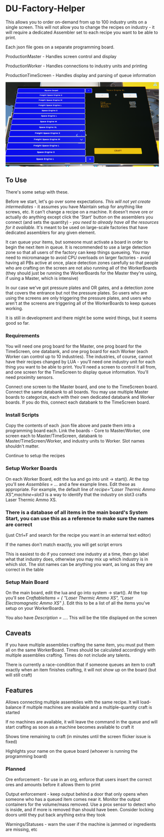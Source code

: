 # DU-Factory-Helper

This allows you to order on-demand from up to 100 industry units on a single screen.  This will not allow you to change the recipes on industry - it will require a dedicated Assembler set to each recipe you want to be able to print.  

Each json file goes on a separate programming board.

ProductionMaster - Handles screen control and display

ProductionWorker - Handles connections to industry units and printing

ProductionTimeScreen - Handles display and parsing of queue information

![Example](/FactoryPrinterExample.png)


## To Use

There's some setup with these.

Before we start, let's go over some expectations.  *This will not yet create intermediates* - it assumes you have Maintain setup for anything like screws, etc.  It can't change a recipe on a machine.  It doesn't move ore or actually do anything except click the 'Start' button on the assemblers you connect (and sets the quantity) - *you need to already have all the resources for it available*.  It's meant to be used on large-scale factories that have dedicated assemblers for any given element.  

It can queue your items, but someone must activate a board in order to begin the next item in queue.  It is recommended to use a large detection zone so that all users of the factory can keep things queueing.  You may need to micromanage to avoid CPU overloads on larger factories - avoid having all PBs active at once, place detection zones carefully so that people who are crafting on the screen are not also running all of the WorkerBoards (they should just be running the WorkerBoards for the Master they're using, if using a Master, which is intensive)

In our case we've got pressure plates and OR gates, and a detection zone that covers the entrance but not the pressure plates.  So users who are using the screens are only triggering the pressure plates, and users who aren't at the screens are triggering all of the WorkerBoards to keep queues working.

It is still in development and there might be some weird things, but it seems good so far.

### Requirements

You will need one prog board for the Master, one prog board for the TimeScreen, one databank, and one prog board for each Worker (each Worker can control up to 10 industries).  The industries, of course, cannot have their recipes changed by LUA - you'll need one industry unit for each thing you want to be able to print.  You'll need a screen to control it all from, and one screen for the TimeScreen to display queue information.  You'll need proximity sensors.

Connect one screen to the Master board, and one to the TimeScreen board.  Connect the same databank to all boards.  You may use multiple Master boards to categorize, each with their own dedicated databank and Worker boards.  If you do this, connect each databank to the TimeScreen board.  

### Install Scripts

Copy the contents of each .json file above and paste them into a programming board each.  Link the boards - Core to Master/Worker, one screen each to Master/TimeScreen, databank to Master/TimeScreen/Worker, and industry units to Worker.  Slot names shouldn't matter.  

Continue to setup the recipes

### Setup Worker Boards

On each Worker Board, edit the lua and go into unit -> start().  At the top you'll see *Assemblies = ...* and a few example lines.  Edit these as appropriate.  For example, the default line of *recipe="Laser Thermic Ammo XS",machine=slot3* is a way to identify that the industry on slot3 crafts Laser Thermic Ammo XS.  

### There is a database of all items in the main board's System Start, you can use this as a reference to make sure the names are correct 
(just Ctrl+F and search for the recipe you want in an external text editor)

If the names don't match exactly, you will get script errors

This is easiest to do if you connect one industry at a time, then go label what that industry does, otherwise you may mix up which industry is in which slot.  The slot names can be anything you want, as long as they are correct in the table

### Setup Main Board

On the main board, edit the lua and go into system -> start().  At the top you'll see *CraftableItems = { "Laser Thermic Ammo XS", "Laser Electromagnetic Ammo XS" }*.  Edit this to be a list of all the items you've setup on your WorkerBoards.

You also have *Description = ...*.  This will be the title displayed on the screen


## Caveats

If you have multiple assemblies crafting the same item, you must put them all on the same WorkerBoard.  Times should be calculated accordingly with multiple assemblies crafting.  Times do not include any talents.

There is currently a race-condition that if someone queues an item to craft exactly when an item finishes crafting, it will not show up on the board (but will still craft)

## Features

Allows connecting multiple assemblies with the same recipe.  It will load-balance if multiple machines are available and a multiple-quantity craft is started

If no machines are available, it will leave the command in the queue and will start crafting as soon as a machine becomes available to craft it

Shows time remaining to craft (in minutes until the screen flicker issue is fixed)

Highlights your name on the queue board (whoever is running the programming board)

### Planned

Ore enforcement - for use in an org, enforce that users insert the correct ores and amounts before it allows them to print

Output enforcement - keep output behind a door that only opens when someone who has a queued item comes near it.  Monitor the output containers for the volume/mass removed.  Use a prox sensor to detect who is inside, and if more is removed than should have been.  Consider locking doors until they put back anything extra they took

Warnings/Statuses - warn the user if the machine is jammed or ingredients are missing, etc
